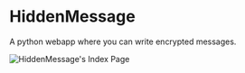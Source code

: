 # HiddenMessage
A python webapp where you can write encrypted messages.

![HiddenMessage's Index Page](https://i.imgur.com/SSj2Nn9.png)

